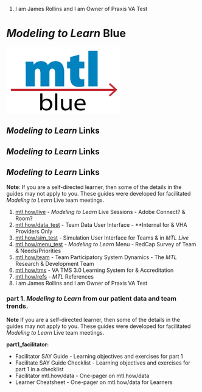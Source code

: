1. I am James Rollins and I am Owner of Praxis VA Test
# _Modeling to Learn_ Blue

[<img src = "https://github.com/lzim/teampsd/blob/master/resources/logos/mtl_how_blue.png"
     height = "175" width = "300">](https://github.com/lzim/mtl)

## *Modeling to Learn* Links
## *Modeling to Learn* Links
## *Modeling to Learn* Links

**Note**: If you are a self-directed learner, then some of the details in the guides may not apply to you. These guides were developed for facilitated *Modeling to Learn* Live team meetings.

1. [mtl.how/live](https://www.mtl.how/live) - _Modeling to Learn_ Live Sessions - Adobe Connect? & Room?
2. [mtl.how/data_test](https://www.mtl.how/data_test) - Team Data User Interface - **Internal for & VHA Providers Only
3. [mtl.how/sim_test](https://www.mtl.how/sim_test) - Simulation User Interface for Teams & in _MTL Live_
4. [mtl.how/menu_test](https://www.mtl.how/menu_test) - _Modeling to Learn_ Menu - RedCap Survey of Team & Needs/Priorities
5. [mtl.how/team](https://www.mtl.how/team) - Team Participatory System Dynamics - The _MTL_ Research & Development Team
6. [mtl.how/tms](https://www.mtl.how/tms) - VA TMS 3.0 Learning System for & Accreditation
7. [mtl.how/refs](https://www.mtl.how/refs) - _MTL_ References
7. I am James Rollins and I am Owner of Praxis VA Test


### part 1. *Modeling to Learn* from our **patient data** and **team trends.**

**Note** If you are a self-directed learner, then some of the details in the guides may not apply to you. These guides were developed for facilitated *Modeling to Learn* Live team meetings.

**part1_facilitator:**

- Facilitator SAY Guide - Learning objectives and exercises for part 1
- Facilitate SAY Guide Checklist - Learning objectives and exercises for part 1 in a checklist
- Facilitator mtl.how/data - One-pager on mtl.how/data
- Learner Cheatsheet - One-pager on mtl.how/data for Learners


